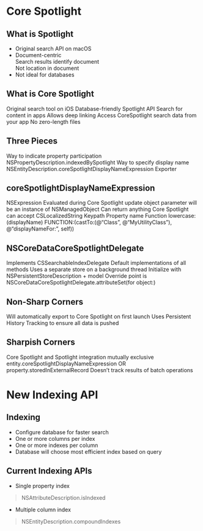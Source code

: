 # Core Spotlight


## What is Spotlight
- Original search API on macOS 
- Document-centric  
  Search results identify document  
  Not location in document
- Not ideal for databases



## What is Core Spotlight
 Original search tool on iOS 
 Database-friendly Spotlight API 
 Search for content in apps 
 Allows deep linking
 Access CoreSpotlight search data from your app
 No zero-length files


## Three Pieces
 Way to indicate property participation
  NSPropertyDescription.indexedBySpotlight
 Way to specify display name
  NSEntityDescription.coreSpotlightDisplayNameExpression
 Exporter


## coreSpotlightDisplayNameExpression
 NSExpression
 Evaluated during Core Spotlight update
  object parameter will be an instance of NSManagedObject
 Can return anything Core Spotlight can accept
  CSLocalizedString
 Keypath
  Property name
 Function
  lowercase:(displayName)
  FUNCTION:(castTo:(@“Class”, @“MyUtilityClass”), @“displayNameFor:”, self))


## NSCoreDataCoreSpotlightDelegate
 Implements CSSearchableIndexDelegate
  Default implementations of all methods
 Uses a separate store on a background thread
  Initialize with NSPersistentStoreDescription + model
 Override point is NSCoreDataCoreSpotlightDelegate.attributeSet(for object:)


## Non-Sharp Corners
 Will automatically export to Core Spotlight on first launch 
 Uses Persistent History Tracking to ensure all data is pushed


## Sharpish Corners
 Core Spotlight and Spotlight integration mutually exclusive   
  entity.coreSpotlightDisplayNameExpression OR
  property.storedInExternalRecord
 Doesn’t track results of batch operations


# New Indexing API

## Indexing

- Configure database for faster search
- One or more columns per index
- One or more indexes per column
- Database will choose most efficient index based on query


## Current Indexing APIs
- Single property index
> NSAttributeDescription.isIndexed
- Multiple column index
> NSEntityDescription.compoundIndexes
















